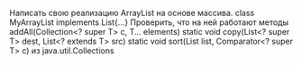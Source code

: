 Написать свою реализацию ArrayList на основе массива.
class MyArrayList<T> implements List<T>{...}
Проверить, что на ней работают методы
addAll(Collection<? super T> c, T... elements)
static <T> void copy(List<? super T> dest, List<? extends T> src)
static <T> void sort(List<T> list, Comparator<? super T> c)
из java.util.Collections